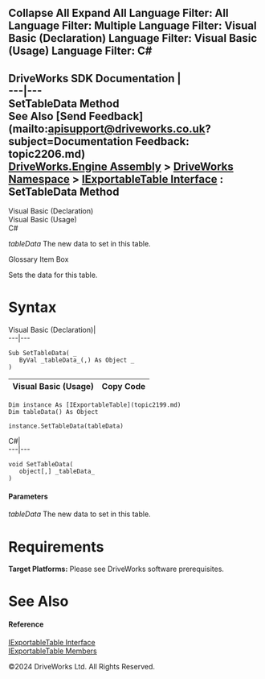        

 Collapse All Expand All  Language Filter: All  Language Filter: Multiple  Language Filter: Visual Basic (Declaration) Language Filter: Visual Basic (Usage) Language Filter: C#  
---  
DriveWorks SDK Documentation  |   
---|---  
SetTableData Method   
See Also [Send Feedback](mailto:apisupport@driveworks.co.uk?subject=Documentation Feedback: topic2206.md)  
[DriveWorks.Engine Assembly](topic2156.md) > [DriveWorks Namespace](topic2159.md) > [IExportableTable Interface](topic2199.md) : SetTableData Method  
---  
  
Visual Basic (Declaration)    
Visual Basic (Usage)    
C# 

_tableData_
    The new data to set in this table.

Glossary Item Box

Sets the data for this table. 

# Syntax

Visual Basic (Declaration)|   
---|---  
      
    
    Sub SetTableData( _
       ByVal _tableData_(,) As Object _
    )   
  
Visual Basic (Usage)| Copy Code  
---|---  
      
    
    Dim instance As [IExportableTable](topic2199.md)
    Dim tableData() As Object
     
    instance.SetTableData(tableData)  
  
C#|   
---|---  
      
    
    void SetTableData( 
       object[,] _tableData_
    )  
  
#### Parameters

 _tableData_
    The new data to set in this table.

# Requirements

**Target Platforms:** Please see DriveWorks software prerequisites.

# See Also

#### Reference

[IExportableTable Interface](topic2199.md)   
[IExportableTable Members](topic2200.md)

©2024 DriveWorks Ltd. All Rights Reserved.
